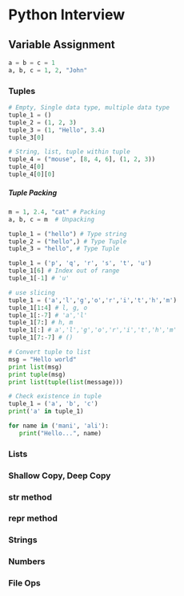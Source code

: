 # Python Interview

## Variable Assignment
```python
a = b = c = 1
a, b, c = 1, 2, "John"
```

### Tuples
```python
# Empty, Single data type, multiple data type
tuple_1 = ()
tuple_2 = (1, 2, 3)
tuple_3 = (1, "Hello", 3.4)
tuple_3[0]

# String, list, tuple within tuple
tuple_4 = ("mouse", [8, 4, 6], (1, 2, 3))
tuple_4[0]
tuple_4[0][0]
```
##### Tuple Packing
```python
m = 1, 2.4, "cat" # Packing
a, b, c = m  # Unpacking
```

```python
tuple_1 = ("hello") # Type string
tuple_2 = ("hello",) # Type Tuple
tuple_3 = "hello", # Type Tuple
```

```python
tuple_1 = ('p', 'q', 'r', 's', 't', 'u')
tuple_1[6] # Index out of range
tuple_1[-1] # 'u'
```

```python
# use slicing
tuple_1 = ('a','l','g','o','r','i','t','h','m')
tuple_1[1:4] # l, g, o
tuple_1[:-7] # 'a','l'
tuple_1[7:] # h, m
tuple_1[:] # a','l','g','o','r','i','t','h','m'
tuple_1[7:-7] # ()
```

```python
# Convert tuple to list
msg = "Hello world"
print list(msg)
print tuple(msg)
print list(tuple(list(message)))
```

```python
# Check existence in tuple
tuple_1 = ('a', 'b', 'c')
print('a' in tuple_1)
```

```python
for name in ('mani', 'ali'):
   print("Hello...", name)
```

### Lists

### Shallow Copy, Deep Copy

### __str__ method

### __repr__ method

### Strings

### Numbers

### File Ops
